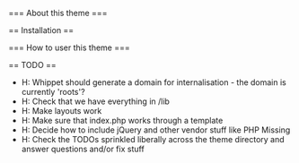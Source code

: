 === About this theme ===

== Installation ==

=== How to user this theme ===

== TODO ==

* H: Whippet should generate a domain for internalisation - the domain is currently 'roots'?
* H: Check that we have everything in /lib
* H: Make layouts work
* H: Make sure that index.php works through a template
* H: Decide how to include jQuery and other vendor stuff like PHP Missing
* H: Check the TODOs sprinkled liberally across the theme directory and answer questions and/or fix stuff